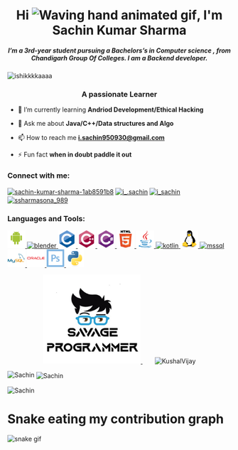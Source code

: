<h1 align="center">Hi <img src="https://raw.githubusercontent.com/nixin72/nixin72/master/wave.gif" 
         alt="Waving hand animated gif"
         height="45"
         width="45" />, I'm Sachin Kumar Sharma</h1>
         
 <h5 align="center">
I’m a 3rd-year student pursuing a Bachelors’s in Computer science , from Chandigarh Group Of Colleges. I am a Backend developer. 
</h5>
<p align="left"> <img src="https://komarev.com/ghpvc/?username=ishikkkkaaaa&label=Profile%20views&color=0e75b6&style=flat" alt="ishikkkkaaaa" /> </p>
<p>
<h3 align="center">A passionate Learner</h3>

- 🌱 I’m currently learning **Andriod Development/Ethical Hacking**

- 💬 Ask me about **Java/C++/Data structures and Algo**

- 📫 How to reach me **i.sachin950930@gmail.com**

- ⚡ Fun fact **when in doubt paddle it out**

<h3 align="left">Connect with me:</h3>
<p align="left">
<a href="https://linkedin.com/in/sachin-kumar-sharma-1ab8591b8" target="blank"><img align="center" src="https://raw.githubusercontent.com/rahuldkjain/github-profile-readme-generator/master/src/images/icons/Social/linked-in-alt.svg" alt="sachin-kumar-sharma-1ab8591b8" height="30" width="40" /></a>
<a href="https://instagram.com/i_.sachin" target="blank"><img align="center" src="https://raw.githubusercontent.com/rahuldkjain/github-profile-readme-generator/master/src/images/icons/Social/instagram.svg" alt="i_.sachin" height="30" width="40" /></a>
<a href="https://www.codechef.com/users/i_sachin" target="blank"><img align="center" src="https://cdn.jsdelivr.net/npm/simple-icons@3.1.0/icons/codechef.svg" alt="i_sachin" height="30" width="40" /></a>
<a href="https://www.hackerrank.com/ssharmasona_989" target="blank"><img align="center" src="https://raw.githubusercontent.com/rahuldkjain/github-profile-readme-generator/master/src/images/icons/Social/hackerrank.svg" alt="ssharmasona_989" height="30" width="40" /></a>
</p>

<h3 align="left">Languages and Tools:</h3>
<p align="left"> <a href="https://developer.android.com" target="_blank"> <img src="https://raw.githubusercontent.com/devicons/devicon/master/icons/android/android-original-wordmark.svg" alt="android" width="40" height="40"/> </a> <a href="https://www.blender.org/" target="_blank"> <img src="https://download.blender.org/branding/community/blender_community_badge_white.svg" alt="blender" width="40" height="40"/> </a> <a href="https://www.cprogramming.com/" target="_blank"> <img src="https://raw.githubusercontent.com/devicons/devicon/master/icons/c/c-original.svg" alt="c" width="40" height="40"/> </a> <a href="https://www.w3schools.com/cpp/" target="_blank"> <img src="https://raw.githubusercontent.com/devicons/devicon/master/icons/cplusplus/cplusplus-original.svg" alt="cplusplus" width="40" height="40"/> </a> <a href="https://www.w3schools.com/cs/" target="_blank"> <img src="https://raw.githubusercontent.com/devicons/devicon/master/icons/csharp/csharp-original.svg" alt="csharp" width="40" height="40"/> </a> <a href="https://www.w3.org/html/" target="_blank"> <img src="https://raw.githubusercontent.com/devicons/devicon/master/icons/html5/html5-original-wordmark.svg" alt="html5" width="40" height="40"/> </a> <a href="https://www.java.com" target="_blank"> <img src="https://raw.githubusercontent.com/devicons/devicon/master/icons/java/java-original.svg" alt="java" width="40" height="40"/> </a> <a href="https://kotlinlang.org" target="_blank"> <img src="https://www.vectorlogo.zone/logos/kotlinlang/kotlinlang-icon.svg" alt="kotlin" width="40" height="40"/> </a> <a href="https://www.linux.org/" target="_blank"> <img src="https://raw.githubusercontent.com/devicons/devicon/master/icons/linux/linux-original.svg" alt="linux" width="40" height="40"/> </a> <a href="https://www.microsoft.com/en-us/sql-server" target="_blank"> <img src="https://www.svgrepo.com/show/303229/microsoft-sql-server-logo.svg" alt="mssql" width="40" height="40"/> </a> <a href="https://www.mysql.com/" target="_blank"> <img src="https://raw.githubusercontent.com/devicons/devicon/master/icons/mysql/mysql-original-wordmark.svg" alt="mysql" width="40" height="40"/> </a> <a href="https://www.oracle.com/" target="_blank"> <img src="https://raw.githubusercontent.com/devicons/devicon/master/icons/oracle/oracle-original.svg" alt="oracle" width="40" height="40"/> </a> <a href="https://www.photoshop.com/en" target="_blank"> <img src="https://raw.githubusercontent.com/devicons/devicon/master/icons/photoshop/photoshop-line.svg" alt="photoshop" width="40" height="40"/> </a> <a href="https://www.python.org" target="_blank"> <img src="https://raw.githubusercontent.com/devicons/devicon/master/icons/python/python-original.svg" alt="python" width="40" height="40"/> </a> </p>

<p align="center">
  <a href="www.youtube.com/c/SavageProgrammer" target="_blank"><img src="https://github.com/KushalVijay/KushalVijay/blob/main/finallogo1.jpg" height="200" width="220"> </a>&nbsp;&nbsp;&nbsp;&nbsp;&nbsp;&nbsp;
  <img src="https://github-readme-stats.vercel.app/api?username=KushalVijay&show_icons=true" alt="KushalVijay">
</p>

<p><img align="left" src="https://github-readme-stats.vercel.app/api/top-langs?username=me-sachin&show_icons=true&locale=en&layout=compact" alt="Sachin" /></p>

<p>&nbsp;<img align="center" src="https://github-readme-stats.vercel.app/api?username=me-sachin&show_icons=true&locale=en" alt="Sachin" /></p>

<p><img align="center" src="https://github-readme-streak-stats.herokuapp.com/?user=me-sachin&" alt="Sachin" /></p>

# Snake eating my contribution graph

![snake gif](https://github.com/me-sachin/me-sachin/blob/output/github-contribution-grid-snake.gif)

